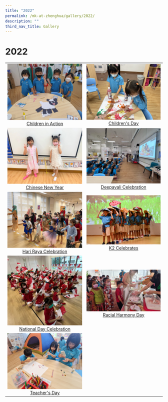 ```yaml
---
title: "2022"
permalink: /mk-at-zhenghua/gallery/2022/
description: ""
third_nav_title: Gallery
---
```

# 2022

|                 |                                     |
|:-------------:|:----------------:|
| ![](/images/Child-in-Action.jpg)<a href="https://photos.app.goo.gl/agUdEbSWob2DhcG26" target="_blank"> Children in Action</a>      |![](/images/Children's%20Day.jpg)<a href="https://photos.app.goo.gl/zafnjXH9FjHxmD2eA" target="_blank"> Children's Day</a>
| ![](/images/Chinese%20New%20Year.jpeg)<a href="https://photos.app.goo.gl/Sz32HzcyiPAbNBKx5" target="_blank"> Chinese New Year</a>      |![](/images/Deepavali%20Celebration.jpeg)<a href="https://photos.app.goo.gl/Kb2Yg55tpXj8yzBj7" target="_blank"> Deepavali Celebration</a>
| ![](/images/Hari%20Raya.jpg)<a href="https://photos.app.goo.gl/j6VdcU59CdWKZG6f9" target="_blank"> Hari Raya Celebration</a>      |![](/images/K2%20Celebrates.jpg)<a href="https://photos.app.goo.gl/RxyNuHcj4q1Y3W3C9" target="_blank"> K2 Celebrates</a>
| ![](/images/National%20Day.jpg)<a href="https://photos.app.goo.gl/5KYPXd4f9bgQhLiz8" target="_blank"> National Day Celebration</a>      |![](/images/Racial%20Harmony.jpeg)<a href="https://photos.app.goo.gl/MvKHu8o1VLyG2byS7" target="_blank"> Racial Harmony Day</a>
| ![](/images/Teacher's%20Day.jpg)<a href="https://photos.app.goo.gl/9XFQHwGZHpe4SS7f6" target="_blank"> Teacher's Day</a>